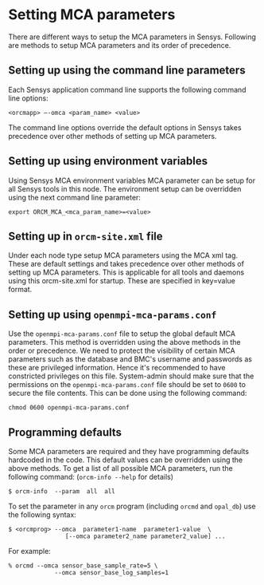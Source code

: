 # Setting MCA parameters

There are different ways to setup the MCA parameters in Sensys.
Following are methods to setup MCA parameters and its order of precedence.

## Setting up using the command line parameters

Each Sensys application command line supports the following command line options:
```
<orcmapp> –-omca <param_name> <value>
```

The command line options override the default options in Sensys takes precedence over other methods of setting up MCA parameters.

## Setting up using environment variables

Using Sensys MCA environment variables MCA parameter can be setup for all Sensys tools in this node. The environment setup can be overridden using the next command line parameter:
```
export ORCM_MCA_<mca_param_name>=<value>
```

## Setting up in `orcm-site.xml` file

Under each node type setup MCA parameters using the MCA xml tag. These are default settings and takes precedence over other methods of setting up MCA parameters. This is applicable for all tools and daemons using this orcm-site.xml for startup.  These are specified in key=value format.

## Setting up using `openmpi-mca-params.conf`

Use the `openmpi-mca-params.conf` file to setup the global default MCA parameters. This method is overridden using the above methods in the order or precedence.
We need to protect the visibility of certain MCA parameters such as the database and BMC's username and passwords as these are privileged information. Hence it's recommended to have constricted privileges on this file. System-admin should make sure that the permissions on the `openmpi-mca-params.conf` file should be set to `0600` to secure the file contents.
This can be done using the following command:
```
chmod 0600 openmpi-mca-params.conf
```

## Programming defaults

Some MCA parameters are required and they have programming defaults hardcoded in the code. This default values can be overridden using the above methods.
To get a list of all possible MCA parameters, run the following command: (`orcm-info --help` for details)
```
$ orcm-info  --param  all  all
```

To set the parameter in any `orcm` program (including `orcmd` and `opal_db`) use the following syntax:
```
$ <orcmprog> --omca  parameter1-name  parameter1-value  \
                [--omca parameter2_name parameter2_value] ...
```

For example:
```
% orcmd --omca sensor_base_sample_rate=5 \
             --omca sensor_base_log_samples=1
```
